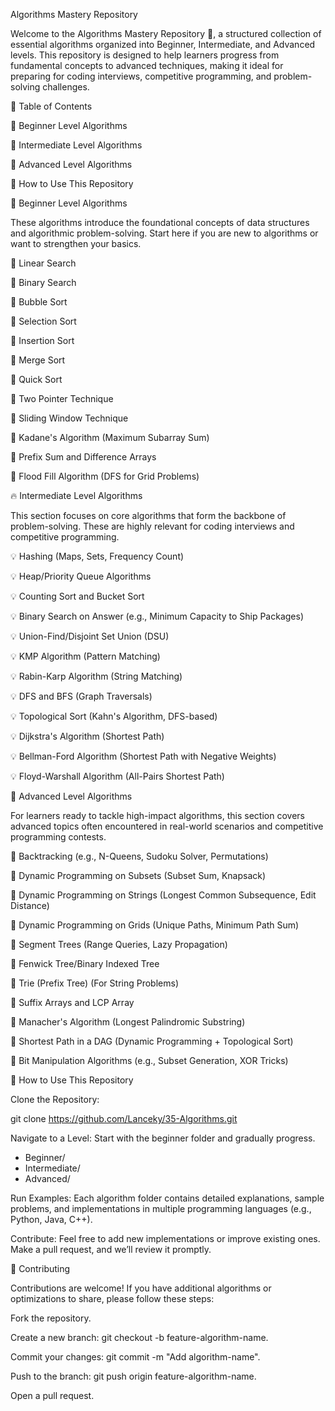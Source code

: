 Algorithms Mastery Repository

Welcome to the Algorithms Mastery Repository 🚀, a structured collection of essential algorithms organized into Beginner, Intermediate, and Advanced levels. This repository is designed to help learners progress from fundamental concepts to advanced techniques, making it ideal for preparing for coding interviews, competitive programming, and problem-solving challenges.

🚀 Table of Contents

🔹 Beginner Level Algorithms

🔹 Intermediate Level Algorithms

🔹 Advanced Level Algorithms

🔹 How to Use This Repository

🧩 Beginner Level Algorithms

These algorithms introduce the foundational concepts of data structures and algorithmic problem-solving. Start here if you are new to algorithms or want to strengthen your basics.

🌟 Linear Search

🌟 Binary Search

🌟 Bubble Sort

🌟 Selection Sort

🌟 Insertion Sort

🌟 Merge Sort

🌟 Quick Sort

🌟 Two Pointer Technique

🌟 Sliding Window Technique

🌟 Kadane's Algorithm (Maximum Subarray Sum)

🌟 Prefix Sum and Difference Arrays

🌟 Flood Fill Algorithm (DFS for Grid Problems)

🔥 Intermediate Level Algorithms

This section focuses on core algorithms that form the backbone of problem-solving. These are highly relevant for coding interviews and competitive programming.

💡 Hashing (Maps, Sets, Frequency Count)

💡 Heap/Priority Queue Algorithms

💡 Counting Sort and Bucket Sort

💡 Binary Search on Answer (e.g., Minimum Capacity to Ship Packages)

💡 Union-Find/Disjoint Set Union (DSU)

💡 KMP Algorithm (Pattern Matching)

💡 Rabin-Karp Algorithm (String Matching)

💡 DFS and BFS (Graph Traversals)

💡 Topological Sort (Kahn's Algorithm, DFS-based)

💡 Dijkstra's Algorithm (Shortest Path)

💡 Bellman-Ford Algorithm (Shortest Path with Negative Weights)

💡 Floyd-Warshall Algorithm (All-Pairs Shortest Path)

🌟 Advanced Level Algorithms

For learners ready to tackle high-impact algorithms, this section covers advanced topics often encountered in real-world scenarios and competitive programming contests.

🚀 Backtracking (e.g., N-Queens, Sudoku Solver, Permutations)

🚀 Dynamic Programming on Subsets (Subset Sum, Knapsack)

🚀 Dynamic Programming on Strings (Longest Common Subsequence, Edit Distance)

🚀 Dynamic Programming on Grids (Unique Paths, Minimum Path Sum)

🚀 Segment Trees (Range Queries, Lazy Propagation)

🚀 Fenwick Tree/Binary Indexed Tree

🚀 Trie (Prefix Tree) (For String Problems)

🚀 Suffix Arrays and LCP Array

🚀 Manacher's Algorithm (Longest Palindromic Substring)

🚀 Shortest Path in a DAG (Dynamic Programming + Topological Sort)

🚀 Bit Manipulation Algorithms (e.g., Subset Generation, XOR Tricks)

📘 How to Use This Repository

Clone the Repository:

git clone https://github.com/Lanceky/35-Algorithms.git

Navigate to a Level: Start with the beginner folder and gradually progress.

- Beginner/
- Intermediate/
- Advanced/

Run Examples: Each algorithm folder contains detailed explanations, sample problems, and implementations in multiple programming languages (e.g., Python, Java, C++).

Contribute: Feel free to add new implementations or improve existing ones. Make a pull request, and we’ll review it promptly.

🤝 Contributing

Contributions are welcome! If you have additional algorithms or optimizations to share, please follow these steps:

Fork the repository.

Create a new branch: git checkout -b feature-algorithm-name.

Commit your changes: git commit -m "Add algorithm-name".

Push to the branch: git push origin feature-algorithm-name.

Open a pull request.
